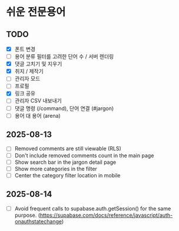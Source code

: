 # 쉬운 전문용어

## TODO

- [x] 폰트 변경
- [ ] 용어 분류 필터를 고려한 단어 수 / 서버 렌더링
- [x] 댓글 고치기 및 지우기
- [x] 취지 / 제작기
- [ ] 관리자 모드
- [ ] 프로필
- [x] 링크 공유
- [ ] 관리자 CSV 내보내기
- [ ] 댓글 명령 (/command), 단어 연결 (#jargon)
- [ ] 용어 대 용어 (arena)

## 2025-08-13

- [ ] Removed comments are still viewable (RLS)
- [ ] Don't include removed comments count in the main page
- [ ] Show search bar in the jargon detail page
- [ ] Show more categories in the filter
- [ ] Center the category filter location in mobile

## 2025-08-14

- [ ] Avoid frequent calls to supabase.auth.getSession() for the same purpose. (https://supabase.com/docs/reference/javascript/auth-onauthstatechange)
